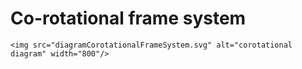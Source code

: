 # Co-rotational frame system

```@raw html
<img src="diagramCorotationalFrameSystem.svg" alt="corotational diagram" width="800"/>
```

